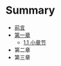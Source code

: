 # Summary

* [前言](README.md)
* [第一章](di-yi-zhang.md)
  * [1.1 小章节](di-yi-zhang/11-xiao-zhang-jie.md)
* 第二章
* 第三章

